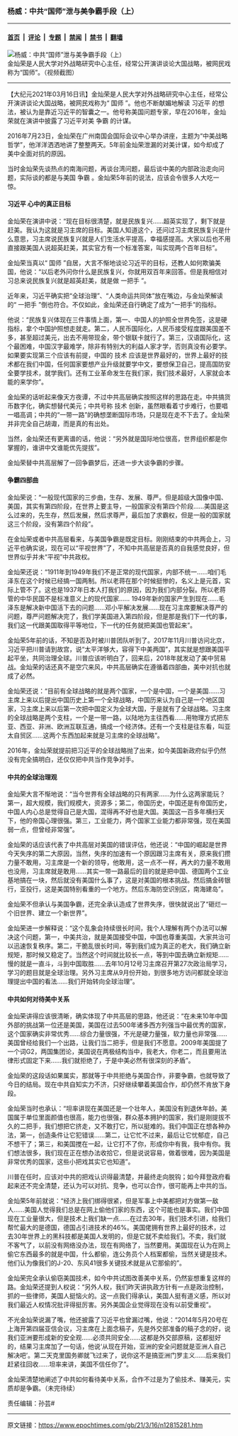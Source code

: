 ### 杨威：中共“国师”泄与美争霸手段（上）

---

#### [首页](../../../..?n12815281) &nbsp;|&nbsp; [评论](../../../../../epoch-comment?n12815281) &nbsp;|&nbsp; [专题](../../../../../epoch-special?n12815281) &nbsp;|&nbsp; [禁闻](../../../../../epoch-news?n12815281) &nbsp;|&nbsp; [禁书](../../../../../books?n12815281) &nbsp;|&nbsp; [翻墙](https://github.com/gfw-breaker/nogfw/blob/master/README.md?n12815281)


<div><img alt="杨威：中共“国师”泄与美争霸手段（上）" class="attachment-djy_600_400 size-djy_600_400 wp-post-image" src="https://i.epochtimes.com/assets/uploads/2021/03/Jin-Rongcan_Web-2021_1-600x400.jpg"/>
<div class="caption">
 金灿荣是人民大学对外战略研究中心主任，经常公开演讲谈论大国战略，被网民戏称为“国师”。（视频截图）
</div></div><hr/><div class="post_content" id="artbody" itemprop="articleBody">
 <!-- article content begin -->
 <p>
  【大纪元2021年03月16日讯】金灿荣是人民大学对外战略研究中心主任，经常公开演讲谈论大国战略，被网民戏称为“
  <ok href="https://www.epochtimes.com/gb/tag/%E5%9B%BD%E5%B8%88.html">
   国师
  </ok>
  ”。他也不断献媚地解读
  <ok href="https://www.epochtimes.com/gb/tag/%E4%B9%A0%E8%BF%91%E5%B9%B3.html">
   习近平
  </ok>
  的想法，被认为是靠近习近平的智囊之一。他号称美国问题专家，早在2016年，金灿荣就在演讲中披露了习近平对美
  <ok href="https://www.epochtimes.com/gb/tag/%E4%BA%89%E9%9C%B8.html">
   争霸
  </ok>
  的计谋。
 </p>
 <p>
  2016年7月23日，金灿荣在广州南国会国际会议中心举办讲座，主题为“中美战略哲学”，他洋洋洒洒地讲了整整两天。5年前金灿荣泄漏的对美计谋，如今却成了美中全面对抗的原因。
 </p>
 <p>
  当时金灿荣先谈热点的南海问题，再谈台湾问题，最后谈中美的内部政治走向问题，实际谈的都是与美国
  <ok href="https://www.epochtimes.com/gb/tag/%E4%BA%89%E9%9C%B8.html">
   争霸
  </ok>
  。金灿荣5年前的说法，应该会令很多人大吃一惊。
 </p>
 <h4>
  <strong>
   <ok href="https://www.epochtimes.com/gb/tag/%E4%B9%A0%E8%BF%91%E5%B9%B3.html">
    习近平
   </ok>
   心中的真正目标
  </strong>
 </h4>
 <p>
  金灿荣在演讲中说：“现在目标很清楚，就是民族复兴……超英实现了，剩下就是赶美。我认为这就是习主席的目标。美国人知道这个，还问过习主席民族复兴是什么意思，习主席说民族复兴就是人们生活水平提高，幸福感提高。大家以后也不用直接跟美国人说超英赶美，其实官方有一个标准答案，叫实现两个百年目标”。
 </p>
 <p>
  金灿荣当真以“
  <ok href="https://www.epochtimes.com/gb/tag/%E5%9B%BD%E5%B8%88.html">
   国师
  </ok>
  ”自居，大言不惭地谈论习近平的目标，还教人如何欺骗美国，他说：“以后老外问你什么是民族复兴，你就用双百年来回答。但是我相信对习总来说民族复兴就是超英赶美，就是做
  <ok href="https://www.epochtimes.com/gb/tag/%E4%B8%80%E6%8A%8A%E6%89%8B.html">
   一把手
  </ok>
  ”。
 </p>
 <p>
  近年来，习近平确实把“全球治理”、“人类命运共同体”放在嘴边，与金灿荣解读的“
  <ok href="https://www.epochtimes.com/gb/tag/%E4%B8%80%E6%8A%8A%E6%89%8B.html">
   一把手
  </ok>
  ”倒也符合。不仅如此，金灿荣还自行确定了成为“一把手”的指标。
 </p>
 <p>
  他说：“民族复兴体现在三件事情上面，第一、中国人的护照全世界免签，这是硬指标，拿个中国护照想走就走。第二，人民币国际化，人民币接受程度跟美国差不多，甚至超过美元，出去不用带现金，带个银联卡就行了。第三，汉语国际化，这个最困难，中国汉字最难学，除非有特别大的利益人家才学，否则真没有必要学。如果要实现第三个应该有前提，中国的
  <ok href="https://www.epochtimes.com/gb/tag/%E6%8A%80%E6%9C%AF.html">
   技术
  </ok>
  应该是世界最好的，世界上最好的技术都在我们中国，任何国家要想产业升级就要学中文，要想保卫自己，提高国防安全要学技术，就学我们。还有工业革命发生在我们家，我们技术最好，人家就会本能的来学你”。
 </p>
 <p>
  金灿荣的话听起来像天方夜谭，不过中共高层确实按照这样的思路在走。中共搞货币数字化，确实想替代美元；中共号称
  <ok href="https://www.epochtimes.com/gb/tag/%E6%8A%80%E6%9C%AF.html">
   技术
  </ok>
  创新，虽然眼看着寸步难行，也要唱一唱高调；中共的“一带一路”的确想垄断国际市场，只是现在走不下去了。金灿荣并非完全自己胡诹，而是真的有出处。
 </p>
 <p>
  当然，金灿荣还有更离谱的话，他说：“另外就是国际地位很高，世界组织都是你掌握的，谁讲中文谁能优先提拔”。
 </p>
 <p>
  金灿荣替中共高层解了一回争霸梦后，还进一步大谈争霸的步骤。
 </p>
 <h4>
  <strong>
   争霸四部曲
  </strong>
 </h4>
 <p>
  金灿荣说：“一般现代国家的三步曲，生存、发展、尊严。但是超级大国像中国、美国，其实有第四阶段，在世界上要主导，一般国家没有第四个阶段……美国是这么过来的，先生存，然后发展，然后求尊严，最后加了求霸权，但是一般的国家就这三个阶段，没有第四个阶段”。
 </p>
 <p>
  在金灿荣或者中共高层看来，与美国争霸是既定目标。刚刚结束的中共两会上，习近平也确实说，现在可以“平视世界”了，不知中共高层是否真的自我感觉良好，但世界似乎并未“平视”中共政权。
 </p>
 <p>
  金灿荣还说：“1911年到1949年我们不是正常的现代国家，内部不统一……咱们毛泽东在这个时候已经搞一国两制。所以老蒋在那个时候挺惨的，名义上是元首，实际上管不了。这也是1937年日本人打我们的原因，因为我们内部分裂。所以老蒋管的中华民国不是标准意义上的现代国家…… 1949年新的国家产生到现在……毛泽东是解决新中国活下去的问题……邓小平解决发展……现在习主席要解决尊严的问题，尊严问题解决完了，我们学美国进入第四阶段，但是那是我们下一代的事，我们这一代跟美国取得平等地位，下一代的任务就把美国也管起来”。
 </p>
 <p>
  金灿荣5年前的话，不知是否及时被川普团队听到了。2017年11月川普访问北京，习近平把川普请到故宫，说“太平洋够大，容得下中美两国”，其实就是想跟美国平起平坐，共同治理全球。川普应该听明白了，回来后，2018年就发动了美中贸易战。金灿荣的话还真不是空穴来风，中共高层确实在遵循着四部曲，美中对抗也就成了必然。
 </p>
 <p>
  金灿荣还说：“目前有全球战略的就是两个国家，一个是中国，一个是美国……习主席上来以后提出中国历史上第一个全球战略，中国历来认为自己是一个地区国家，习主席上来以后第一次把中国定义为全球大国，于是就有了全球战略。习主席的全球战略是两个支柱，一个是一带一路，以陆地为主往西看……用物理方式把东亚、西​​亚、非洲、欧洲互联互通，搞成一个经济体。还有一个支柱是往东看，叫亚太自贸区……这两个东西加起来就是习主席的全球战略”。
 </p>
 <p>
  2016年，金灿荣就提前把习近平的全球战略抛了出来，如今美国新政府似乎仍然没有完全搞明白，还仅仅把中共当作竞争对手。
 </p>
 <h4>
  <strong>
   中共的全球治理观
  </strong>
 </h4>
 <p>
  金灿荣大言不惭地说：“当今世界有全球战略的只有两家……为什么这两家能玩？第一，超大规模，我们规模大，资源多；第二，帝国历史，中国还是有帝国历史，中国人内心总是觉得自己是大国，混得再不好也是大国。美国这一百多年横扫天下，他的帝国心理很强。第三，工业能力，两个国家工业能力都非常强，现在美国弱一点，但曾经非常强”。
 </p>
 <p>
  金灿荣的话应该代表了中共高层对美国的错误评估，他还说：“中国的崛起​​是世界今天失序的第二大原因，当然，失序的加速有一个原因跟习主席有关，原来我们攒力量不敢用，习主席是一个新的领导，他敢用，这一点不一样，再大的力量不敢用也没用，习主席就是敢用……其实一带一路最后的目的就是把中国、德国两个工业基地搞在一块，然后就没有美国什么事了，这是对美国的根本挑战。然后搞金砖银行，亚投行，这是美国特别看重的一个地方。然后东海防空识别区，南海建岛”。
 </p>
 <p>
  金灿荣不但承认与美国争霸，还完全承认造成了世界失序，很快就说出了“砸烂一个旧世界、建立一个新世界”。
 </p>
 <p>
  金灿荣进一步解释说：“这个乱象会持续很长时间，我个人理解有两个办法可以解决这个问题，第一，中美共治，就是美国接受中国，中国也尊重美国，大家共治可以迅速恢复秩序。第二，干脆乱很长时间，等到我们成为真正的老大，我们确立新规矩，那时候又稳定了。当然这个时间就比较长一点，等到中国去确立新规矩……慢的就是一直斗，斗到中国取胜……去年10月12号习主席召开第27次政治局学习，学习的题目就是全球治理。另外习主席从9月份开始，到很多地方访问都就全球治理提出中国的看法……我们开始转向全球治理”。
 </p>
 <h4>
  <strong>
   中共如何对待美中关系
  </strong>
 </h4>
 <p>
  金灿荣讲得应该很清晰，确实体现了中共高层的思路，他还说：“在未来10年中国外部的挑战第一位还是美国，美国在过去500年诸多西方列强当中最优秀的国家，这个国家确实非常优秀……综合力量很强，不光是硬力量强，软力量也非常强……美国曾经给我们一个出路，让我们当二把手，但是我们不愿意。2009年美国提了一个词G2，两国集团论，美国说在两极结构当中，我老大，你老二，而且要用法律形式固定下来……我们就拒绝了，于是中美必然有很深刻的矛盾”。
 </p>
 <p>
  金灿荣的这段话如果属实，那就等于中共拒绝与美国合作，非要争霸，也就导致了今日的结局。现在中共自知实力不济，只好继续攀着美国合作，却仍然不肯放下身段。
 </p>
 <p>
  金灿荣当时也承认：“坦率讲现在美国还是一个壮年人，美国没有到退休年龄。美国属于单位里面颜值也很高，能力也很强，群众基本拥护的国家，我们是刚提拔不久的二把手，我们想把它挤走，又不敢打它，所以挺难的。我们中国正在想各种办法，第一，创造条件让它犯错误……第二，让它忙不过来，最后让它忧郁症，自己不想干了；第三，和美国搅在一起，​​让它打不了你，形成你中有我，我中有你。我们想法很多，我们现在正在想办法收拾它，但是说说容易，做着很难，因为美国是非常优秀的国家，这些小把戏其实它也知道”。
 </p>
 <p>
  川普在任时，应该对中共的把戏认识得最清楚，并最终走向脱钩；如今拜登政府看起来还不完全清楚，还认为可以对抗、竞争，也可以合作，很可能再上中共的当。
 </p>
 <p>
  金灿荣5年前就说：“经济上我们绑得很紧，但是军事上中美都把对方做第一敌人……美国人觉得我们总是在网上偷他们家的东西，这个可能也是事实。我们中国现在工业量很大，但是技术上我们缺一点……在过去30年，我们技术引进，给我们帮忙最大的是德国，德国占引进技术的46%。美国佬拥有世界上最好的技术，过去30年世界上的黑科技都是美国人发明的，但是它就不卖给我们。不卖，我们就不客气了，以前没有网络没办法，现在有网络了，当然要用。美国现在认为在网上偷它东西最多的就是中国，什么都偷，连公务员个人档案都偷，当然关键是技术。他们认为像我们的J-20、东风41很多关键技术就是从它那偷的”。
 </p>
 <p>
  金灿荣完全承认偷窃美国技术，如今中共试图改善美中关系，仍然妄想重复这样的路。金灿荣还提到人权说：“另外人权，我们昨天讲执政方针有一点是政治控制，抓的一些律师，美国人挺恼火的。这一点我们得承认，美国人挺有道义感，所以对我们最近人权情况批评得挺厉害。另外美国企业觉得现在没有以前受重视”。
 </p>
 <p>
  不光金灿荣说漏了嘴，他还披露了习近平也曾漏过嘴，他说：“2014年5月20号在上海开第四届亚信会议，习主席在上面念稿子，先是外交部准备的稿子念的好，说我们亚洲要形成新的安全观……必须共同安全……这都是外交部原稿，这都挺好的，结果习主席加了一句话，他说‘从现在开始，亚洲的安全问题就是亚洲人自己解决吧’。第二天克里国务卿就飞过来了，说你这不是搞亚洲门罗主义……后来我们赶紧往回收……坦率来讲，美国不信任你了”。
 </p>
 <p>
  金灿荣清楚地阐述了中共如何看待美中关系，合作不过是为了偷技术、赚美元，实质却是争霸。（未完待续）
 </p>
 <p>
  责任编辑：孙芸#
 </p>
 <!-- article content end -->
 <div id="below_article_ad">
 </div>
</div>


---

原文链接：https://www.epochtimes.com/gb/21/3/16/n12815281.htm